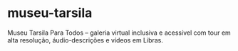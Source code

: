 # museu-tarsila
Museu Tarsila Para Todos – galeria virtual inclusiva e acessível com tour em alta resolução, áudio-descrições e vídeos em Libras.
